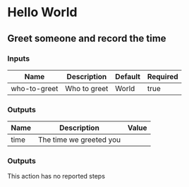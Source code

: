 # Hello World

## Greet someone and record the time

### Inputs

| Name         | Description  | Default | Required |
| ------------ | ------------ | ------- | -------- |
| who-to-greet | Who to greet | World   | true     |

### Outputs

| Name | Description             | Value |
| ---- | ----------------------- | ----- |
| time | The time we greeted you | <nil> |

### Outputs

This action has no reported steps <!-- presumably a JavaScript action -->

